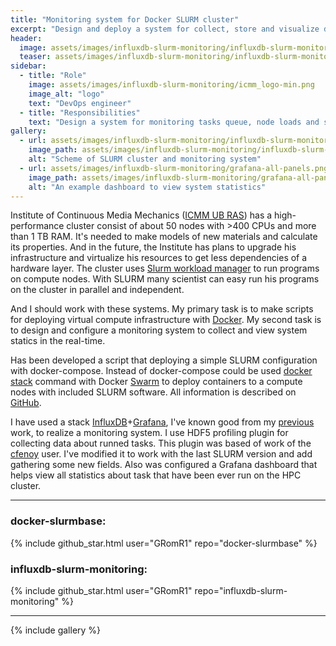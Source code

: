 ```yaml
---
title: "Monitoring system for Docker SLURM cluster"
excerpt: "Design and deploy a system for collect, store and visualize data from SLURM cluster realized on Docker environment."
header:
  image: assets/images/influxdb-slurm-monitoring/influxdb-slurm-monitoring-banner.png
  teaser: assets/images/influxdb-slurm-monitoring/influxdb-slurm-monitoring-teaser.png
sidebar:
  - title: "Role"
    image: assets/images/influxdb-slurm-monitoring/icmm_logo-min.png
    image_alt: "logo"
    text: "DevOps engineer"
  - title: "Responsibilities"
    text: "Design a system for monitoring tasks queue, node loads and system statics of SLURM cluster in Institute of Continuous Media Mechanics (ICMM UB RAS)"
gallery:
  - url: assets/images/influxdb-slurm-monitoring/influxdb-slurm-monitoring-scheme.png
    image_path: assets/images/influxdb-slurm-monitoring/influxdb-slurm-monitoring-scheme.png
    alt: "Scheme of SLURM cluster and monitoring system"
  - url: assets/images/influxdb-slurm-monitoring/grafana-all-panels.png
    image_path: assets/images/influxdb-slurm-monitoring/grafana-all-panels.png
    alt: "An example dashboard to view system statistics"
---
```

Institute of Continuous Media Mechanics ([ICMM UB RAS][ICMM UB RAS]) has a high-performance cluster consist of about 50 nodes with >400 CPUs and more than 1 TB RAM.
It's needed to make models of new materials and calculate its properties. 
And in the future, the Institute has plans to upgrade his infrastructure and virtualize his resources to get less dependencies of a hardware layer.
The cluster uses [Slurm workload manager][SLURM] to run programs on compute nodes. 
With SLURM many scientist can easy run his programs on the cluster in parallel and independent.

And I should work with these systems. 
My primary task is to make scripts for deploying virtual compute infrastructure with [Docker][Docker].
My second task is to design and configure a monitoring system to collect and view system statics in the real-time.

Has been developed a script that deploying a simple SLURM configuration with docker-compose. 
Instead of docker-compose could be used [docker stack][stack] command with Docker [Swarm][Swarm] to deploy containers to a compute nodes with included SLURM software.
All information is described on [GitHub][docker-slurmbase].

I have used a stack [InfluxDB](http://influxdata.com)+[Grafana](http://grafana.com), I've known good from my [previous][visualisation-jinr-cloud] work, to realize a monitoring system.
I use HDF5 profiling plugin for collecting data about runned tasks. 
This plugin was based of work of the [cfenoy][cfenoy] user.
I've modified it to work with the last SLURM version and add gathering some new fields.
Also was configured a Grafana dashboard that helps view all statistics about task that have been ever run on the HPC cluster.

----------------------------------------------------------------------
### docker-slurmbase:

{% include github_star.html user="GRomR1" repo="docker-slurmbase" %}

### influxdb-slurm-monitoring: 

{% include github_star.html user="GRomR1" repo="influxdb-slurm-monitoring" %}

----------------------------------------------------------------------

{% include gallery %}

[ICMM UB RAS]: https://www.icmm.ru/en/about-institute
[SLURM]: https://slurm.schedmd.com/overview.html
[Docker]: https://www.docker.com/
[visualisation-jinr-cloud]: _portfolio/visualisation-jinr-cloud.md
[Swarm]: https://docs.docker.com/engine/swarm/
[stack]: https://docs.docker.com/engine/reference/commandline/stack/
[docker-slurmbase]: https://github.com/GRomR1/docker-slurmbase
[influxdb-slurm-monitoring]: https://github.com/GRomR1/influxdb-slurm-monitoring
[cfenoy]: https://github.com/cfenoy/influxdb-slurm-monitoring